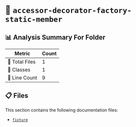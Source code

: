 # 📁 `accessor-decorator-factory-static-member`

## 📊 Analysis Summary For Folder

| Metric | Count |
|--------|-------|
| 📁 Total Files | 1 |
| 🧱 Classes | 1 |
| 🔢 Line Count | 9 |


## 📋 Files

This section contains the following documentation files:

- [`fixture`](./fixture.md)